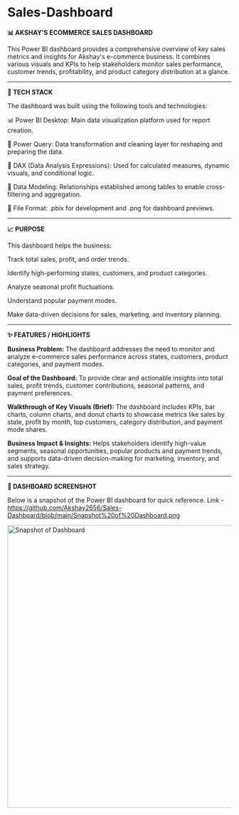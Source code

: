 # Sales-Dashboard
**📊 AKSHAY'S ECOMMERCE SALES DASHBOARD**

This Power BI dashboard provides a comprehensive overview of key sales metrics and insights for Akshay's e-commerce business. It combines various visuals and KPIs to help stakeholders monitor sales performance, customer trends, profitability, and product category distribution at a glance.

--------------------------------------------------------------------------------------------------------------------------------------------------------------------


**🔑 TECH STACK**

The dashboard was built using the following tools and technologies:

📊 Power BI Desktop: Main data visualization platform used for report creation.

📁 Power Query: Data transformation and cleaning layer for reshaping and preparing the data.

🧠 DAX (Data Analysis Expressions): Used for calculated measures, dynamic visuals, and conditional logic.

📄 Data Modeling: Relationships established among tables to enable cross-filtering and aggregation.

📂 File Format: .pbix for development and .png for dashboard previews.

--------------------------------------------------------------------------------------------------------------------------------------------------------------------


**📈 PURPOSE**

This dashboard helps the business:

Track total sales, profit, and order trends.

Identify high-performing states, customers, and product categories.

Analyze seasonal profit fluctuations.

Understand popular payment modes.

Make data-driven decisions for sales, marketing, and inventory planning.

--------------------------------------------------------------------------------------------------------------------------------------------------------------------


**✨ FEATURES / HIGHLIGHTS**

**Business Problem:** The dashboard addresses the need to monitor and analyze e-commerce sales performance across states, customers, product categories, and payment modes.

**Goal of the Dashboard:** To provide clear and actionable insights into total sales, profit trends, customer contributions, seasonal patterns, and payment preferences.

**Walkthrough of Key Visuals (Brief):** The dashboard includes KPIs, bar charts, column charts, and donut charts to showcase metrics like sales by state, profit by month, top customers, category distribution, and payment mode shares.

**Business Impact & Insights:** Helps stakeholders identify high-value segments, seasonal opportunities, popular products and payment trends, and supports data-driven decision-making for marketing, inventory, and sales strategy.

--------------------------------------------------------------------------------------------------------------------------------------------------------------------


**📸 DASHBOARD SCREENSHOT**

Below is a snapshot of the Power BI dashboard for quick reference.
Link - https://github.com/Akshay2656/Sales-Dashboard/blob/main/Snapshot%20of%20Dashboard.png

<img width="1131" height="636" alt="Snapshot of Dashboard" src="https://github.com/user-attachments/assets/0a6af36f-57d8-4090-9abf-54ed684a933e" />



